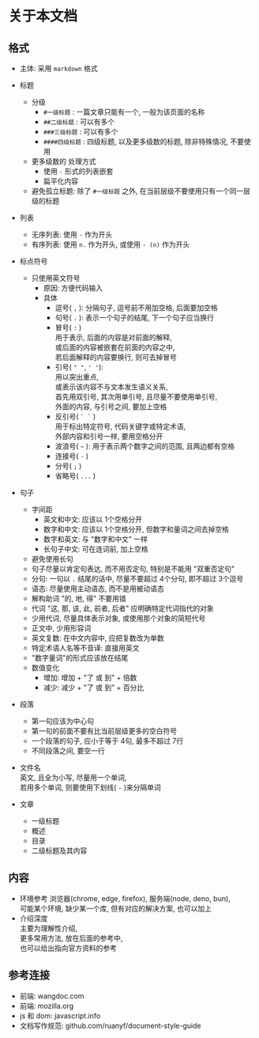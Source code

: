 # 关于本文档
## 格式
  - 主体: 采用 `markdown` 格式

  - 标题
    - 分级
      - `#一级标题` : 一篇文章只能有一个, 一般为该页面的名称
      - `##二级标题` : 可以有多个
      - `###三级标题` : 可以有多个
      - `####四级标题` : 四级标题, 以及更多级数的标题, 除非特殊情况, 不要使用
    - 更多级数的 处理方式
      - 使用 `-` 形式的列表嵌套
      - 扁平化内容
    - 避免孤立标题: 除了 `#一级标题` 之外, 在当前层级不要使用只有一个同一层级的标题

  - 列表
    - 无序列表: 使用 `-` 作为开头  
    - 有序列表: 使用 `n.` 作为开头, 或使用 `- (n)` 作为开头

  - 标点符号
    - 只使用英文符号
      - 原因: 方便代码输入
      - 具体
        - 逗号( `,` ): 分隔句子, 逗号前不用加空格, 后面要加空格
        - 句号( `.` ): 表示一个句子的结尾, 下一个句子应当换行
        - 冒号( `:` )  
          用于表示, 后面的内容是对前面的解释,  
          或后面的内容被嵌套在前面的内容之中,    
          若后面解释的内容要换行, 则可去掉冒号
        - 引号( `" "`, `' '`):   
          用以突出重点,  
          或表示该内容不与文本发生语义关系,  
          首先用双引号, 其次用单引号, 且尽量不要使用单引号,  
          外面的内容, 与引号之间, 要加上空格
        - 反引号( ``` ` ` ``` )  
          用于标出特定符号, 代码关键字或特定术语,  
          外部内容和引号一样, 要用空格分开
        - 波浪号( `~` ): 用于表示两个数字之间的范围, 且两边都有空格
        - 连接号( `-` )
        - 分号( `;` )
        - 省略号( `...` )

  - 句子
    - 字间距
      - 英文和中文: 应该以 1个空格分开
      - 数字和中文: 应该以 1个空格分开, 但数字和量词之间去掉空格
      - 数字和英文: 与 "数字和中文" 一样
      - 长句子中文: 可在连词前, 加上空格
    - 避免使用长句
    - 句子尽量以肯定句表达, 而不用否定句, 特别是不能用 "双重否定句"
    - 分句: 一句以 `.` 结尾的话中, 尽量不要超过 4个分句, 即不超过 3个逗号
    - 语态: 尽量使用主动语态, 而不是用被动语态
    - 解构助词 "的, 地, 得" 不要用错
    - 代词 "这, 那, 该, 此, 前者, 后者" 应明确特定代词指代的对象
    - 少用代词, 尽量具体表示对象, 或使用那个对象的简短代号
    - 正文中, 少用形容词
    - 英文复数: 在中文内容中, 应把复数改为单数
    - 特定术语人名等不音译: 直接用英文
    - "数字量词"的形式应该放在结尾
    - 数值变化  
      - 增加: 增加 + "了 或 到" + 倍数
      - 减少: 减少 + "了 或 到" + 百分比
  
  - 段落
    - 第一句应该为中心句
    - 第一句的前面不要有比当前层级更多的空白符号
    - 一个段落的句子, 应小于等于 4句, 最多不超过 7行
    - 不同段落之间, 要空一行

  - 文件名  
    英文, 且全为小写, 
    尽量用一个单词,  
    若用多个单词, 则要使用下划线( `-` )来分隔单词 

  - 文章
    - 一级标题
    - 概述
    - 目录
    - 二级标题及其内容

## 内容
  - 环境参考
    浏览器(chrome, edge, firefox), 服务端(node, deno, bun),  
    可能某个环境, 缺少某一个库, 但有对应的解决方案, 也可以加上
  - 介绍深度  
    主要为理解性介绍,  
    更多常用方法, 放在后面的参考中,  
    也可以给出指向官方资料的参考

## 参考连接
  - 前端: wangdoc.com
  - 前端: mozilla.org
  - js 和 dom: javascript.info
  - 文档写作规范: github.com/ruanyf/document-style-guide